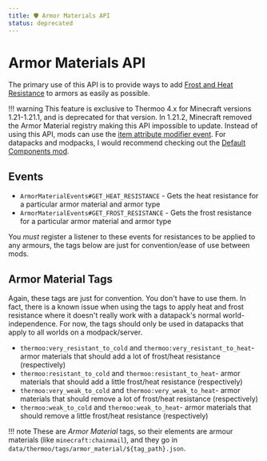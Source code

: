```yaml
---
title: 🛡️ Armor Materials API
status: deprecated
---
```

# Armor Materials API

The primary use of this API is to provide ways to add [Frost and Heat Resistance](../entity_attributes.md) to armors as easily as possible.

!!! warning
    This feature is exclusive to Thermoo 4.x for Minecraft versions 1.21-1.21.1, and is deprecated for that version. In 1.21.2, Minecraft removed the Armor Material registry making this API impossible to update. Instead of using this API, mods can use the [item attribute modifier event](../mods/item_attribute.md). For datapacks and modpacks, I would recommend checking out the [Default Components mod](https://modrinth.com/mod/default-components).

## Events

* `ArmorMaterialEvents#GET_HEAT_RESISTANCE` - Gets the heat resistance for a particular armor material and armor type
* `ArmorMaterialEvents#GET_FROST_RESISTANCE` - Gets the frost resistance for a particular armor material and armor type

You *must* register a listener to these events for resistances to be applied to any armours, the tags below are just for convention/ease of use between mods.

## Armor Material Tags

Again, these tags are just for convention. You don't have to use them. In fact, there is a known issue when using the tags to apply heat and frost resistance where it doesn't really work with a datapack's normal world-independence. For now, the tags should only be used in datapacks that apply to all worlds on a modpack/server.

* `thermoo:very_resistant_to_cold` and `thermoo:very_resistant_to_heat`- armor materials that should add a lot of frost/heat resistance (respectively)
* `thermoo:resistant_to_cold` and `thermoo:resistant_to_heat`- armor materials that should add a little frost/heat resistance (respectively)
* `thermoo:very_weak_to_cold` and `thermoo:very_weak_to_heat`- armor materials that should remove a lot of frost/heat resistance (respectively)
* `thermoo:weak_to_cold` and `thermoo:weak_to_heat`- armor materials that should remove a little frost/heat resistance (respectively)

!!! note
    These are *Armor Material* tags, so their elements are armour materials (like `minecraft:chainmail`), and they go in `data/thermoo/tags/armor_material/${tag_path}.json`. 